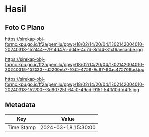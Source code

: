 # Hasil

## Foto C Plano

https://sirekap-obj-formc.kpu.go.id/ff2a/pemilu/ppwp/18/02/14/20/04/1802142004010-20240318-152444--7914d47c-d04e-4c7d-8dd4-314f6aecacbe.jpg

https://sirekap-obj-formc.kpu.go.id/ff2a/pemilu/ppwp/18/02/14/20/04/1802142004010-20240318-152533--d5260eb7-f045-4758-9c87-80ac475768bd.jpg

https://sirekap-obj-formc.kpu.go.id/ff2a/pemilu/ppwp/18/02/14/20/04/1802142004010-20240318-152700--3d90725f-64c0-49cd-915f-54f510dfd4f5.jpg


## Metadata

| Key        | Value               |
| ---------- | ------------------- |
| Time Stamp | 2024-03-18 15:30:00 |



